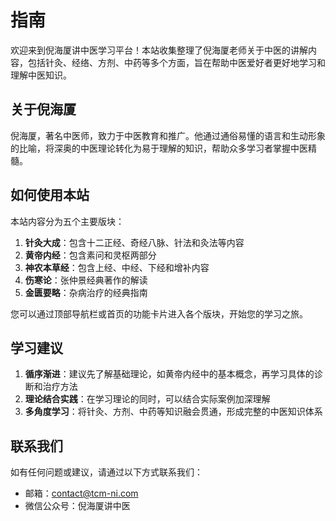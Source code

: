 # 指南

欢迎来到倪海厦讲中医学习平台！本站收集整理了倪海厦老师关于中医的讲解内容，包括针灸、经络、方剂、中药等多个方面，旨在帮助中医爱好者更好地学习和理解中医知识。

## 关于倪海厦

倪海厦，著名中医师，致力于中医教育和推广。他通过通俗易懂的语言和生动形象的比喻，将深奥的中医理论转化为易于理解的知识，帮助众多学习者掌握中医精髓。

## 如何使用本站

本站内容分为五个主要版块：

1. **针灸大成**：包含十二正经、奇经八脉、针法和灸法等内容
2. **黄帝内经**：包含素问和灵枢两部分
3. **神农本草经**：包含上经、中经、下经和增补内容
4. **伤寒论**：张仲景经典著作的解读
5. **金匮要略**：杂病治疗的经典指南

您可以通过顶部导航栏或首页的功能卡片进入各个版块，开始您的学习之旅。

## 学习建议

1. **循序渐进**：建议先了解基础理论，如黄帝内经中的基本概念，再学习具体的诊断和治疗方法
2. **理论结合实践**：在学习理论的同时，可以结合实际案例加深理解
3. **多角度学习**：将针灸、方剂、中药等知识融会贯通，形成完整的中医知识体系

## 联系我们

如有任何问题或建议，请通过以下方式联系我们：

- 邮箱：contact@tcm-ni.com
- 微信公众号：倪海厦讲中医